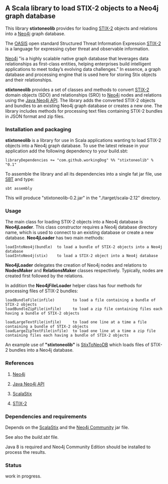 ## A Scala library to load STIX-2 objects to a Neo4j graph database

This library **stixtoneolib** provides for loading [STIX-2](https://oasis-open.github.io/cti-documentation/) 
objects and relations into a [Neo4j](https://neo4j.com/) graph database. 

The [OASIS](https://www.oasis-open.org/) open standard Structured Threat Information Expression [STIX-2](https://oasis-open.github.io/cti-documentation/) 
is a language for expressing cyber threat and observable information.

[Neo4j](https://neo4j.com/) "is a highly scalable native graph database that leverages data 
relationships as first-class entities, helping enterprises build intelligent applications 
to meet today’s evolving data challenges."
In essence, a graph database and processing engine that is used here for storing Stix objects 
and their relationships.
 
**stixtoneolib** provides a set of classes and methods to convert [STIX-2](https://oasis-open.github.io/cti-documentation/) 
domain objects (SDO) and relationships (SRO) to [Neo4j](https://neo4j.com/) nodes and relations 
using the [Java Neo4j API](https://neo4j.com/docs/java-reference/current/javadocs/). 
The library adds the converted STIX-2 objects and bundles to an existing Neo4j graph database 
or creates a new one. The library includes methods for processing text files containing 
STIX-2 bundles in JSON format and zip files.
    
### Installation and packaging

**stixtoneolib** is a library for use in Scala applications wanting to load STIX-2 objects 
into a Neo4j graph database. To use the latest release in your application add the following dependency to your build.sbt:

    libraryDependencies += "com.github.workingDog" %% "stixtoneolib" % "0.1"

To assemble the library and all its dependencies into a single fat jar file, 
use [SBT](http://www.scala-sbt.org/) and type:

    sbt assembly

This will produce "stixtoneolib-0.2.jar" in the "./target/scala-2.12" directory.
      
### Usage

The main class for loading STIX-2 objects into a Neo4j database is **Neo4jLoader**.
This class constructor requires a Neo4j database directory name, which is used to connect to an 
existing database or create a new database.
**Neo4jLoader** has two main methods: 

    loadIntoNeo4j(bundle)  to load a bundle of STIX-2 objects into a Neo4j database
    loadIntoNeo4j(stix)    to load a STIX-2 object into a Neo4j database

**Neo4jLoader** delegates the creation of Neo4j nodes and relations 
to **NodesMaker** and **RelationsMaker** classes respectively. Typically, nodes are 
created first followed by the relations.

In addition the **Neo4jFileLoader** helper class has four methods for processing files of STIX-2 bundles:

    loadBundleFile(infile)        to load a file containing a bundle of STIX-2 objects
    loadBundleZipFile(infile)     to load a zip file containing files each having a bundle of STIX-2 objects
    
    loadLargeTextFile(infile)     to load one line at a time a file containing a bundle of STIX-2 objects
    loadLargeZipTextFile(infile)  to load one line at a time a zip file containing files each having a bundle of STIX-2 objects

An example use of **"stixtoneolib"** is [StixToNeoDB](https://github.com/workingDog/StixToNeoDB) 
which loads files of STIX-2 bundles into a Neo4j database.

                    
### References
 
1) [Neo4j](https://neo4j.com/)

2) [Java Neo4j API](https://neo4j.com/docs/java-reference/current/javadocs/)

3) [ScalaStix](https://github.com/workingDog/scalastix)

4) [STIX-2](https://oasis-open.github.io/cti-documentation/)


### Dependencies and requirements

Depends on the [ScalaStix](https://github.com/workingDog/scalastix) and 
the [Neo4j Community](https://mvnrepository.com/artifact/org.neo4j/neo4j) jar file.

See also the *build.sbt* file.

Java 8 is required and Neo4j Community Edition should be installed to process the results.

### Status

work in progress.



